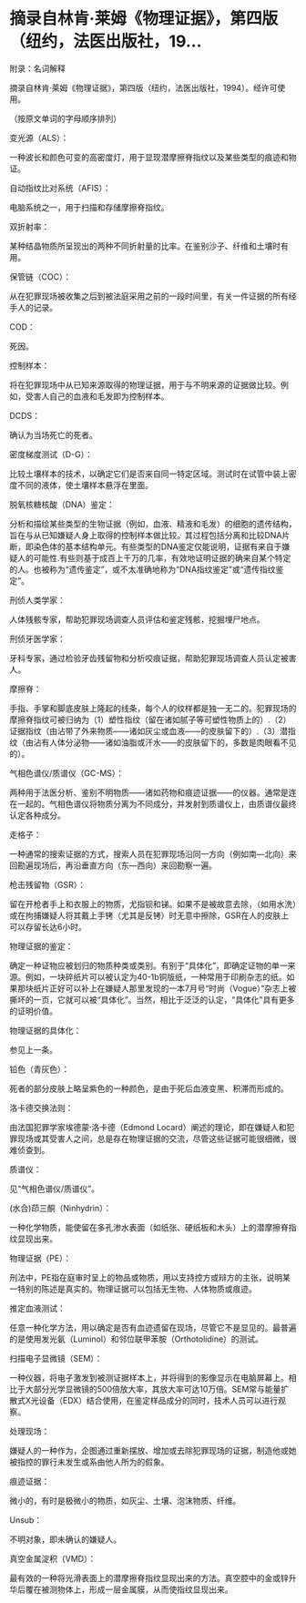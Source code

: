 # 摘录自林肯·莱姆《物理证据》，第四版（纽约，法医出版社，19...

附录：名词解释

摘录自林肯·莱姆《物理证据》，第四版（纽约，法医出版社，1994）。经许可使用。

（按原文单词的字母顺序排列）

变光源（ALS）：

一种波长和颜色可变的高密度灯，用于显现潜摩擦脊指纹以及某些类型的痕迹和物证。

自动指纹比对系统（AFIS）：

电脑系统之一，用于扫描和存储摩擦脊指纹。

双折射率：

某种结晶物质所呈现出的两种不同折射量的比率。在鉴别沙子、纤维和土壤时有用。

保管链（COC）：

从在犯罪现场被收集之后到被法庭采用之前的一段时间里，有关一件证据的所有经手人的记录。

COD：

死因。

控制样本：

将在犯罪现场中从已知来源取得的物理证据，用于与不明来源的证据做比较。例如，受害人自己的血液和毛发即为控制样本。

DCDS：

确认为当场死亡的死者。

密度梯度测试（D-G）：

比较土壤样本的技术，以确定它们是否来自同一特定区域。测试时在试管中装上密度不同的液体，使土壤样本悬浮在里面。

脱氧核糖核酸（DNA）鉴定：

分析和描绘某些类型的生物证据（例如，血液、精液和毛发）的细胞的遗传结构，旨在与从已知嫌疑人身上取得的控制样本做比较。其过程包括分离和比较DNA片断，即染色体的基本结构单元。有些类型的DNA鉴定仅能说明，证据有来自于嫌疑人的可能性.有些则基于成百上千万的几率，有效地证明证据的确来自某个特定的人。也被称为“遗传鉴定”，或不太准确地称为“DNA指纹鉴定”或“遗传指纹鉴定”。

刑侦人类学家：

人体残骸专家，帮助犯罪现场调查人员评估和鉴定残骸，挖掘埋尸地点。

刑侦牙医学家：

牙科专家，通过检验牙齿残留物和分析咬痕证据，帮助犯罪现场调查人员认定被害人。

摩擦脊：

手指、手掌和脚底皮肤上隆起的线条，每个人的纹样都是独一无二的。犯罪现场的摩擦脊指纹可被归纳为（1）塑性指纹（留在诸如腻子等可塑性物质上的）.（2）证据指纹（由沾带了外来物质——诸如灰尘或血液——的皮肤留下的）.（3）潜指纹（由沾有人体分泌物——诸如油脂或汗水——的皮肤留下的，多数是肉眼看不见的）。

气相色谱仪/质谱仪（GC-MS）：

两种用于法医分析、鉴别不明物质——诸如药物和痕迹证据——的仪器。通常是连在一起的。气相色谱仪将物质分离为不同成分，并发射到质谱仪上，由质谱仪最终认定各种成分。

走格子：

一种通常的搜索证据的方式，搜索人员在犯罪现场沿同一方向（例如南—北向）来回勘遍现场后，再沿垂直方向（东—西向）来回勘察一遍。

枪击残留物（GSR）：

留在开枪者手上和衣服上的物质，尤指钡和锑。如果不是被故意去除，（如用水洗）或在拘捕嫌疑人将其戴上手铐（尤其是反铐）时无意中擦除，GSR在人的皮肤上可以存留长达6小时。

物理证据的鉴定：

确定一种证物应被划归的物质种类或类别。有别于“具体化”，即确定证物的单一来源。例如，一块碎纸片可以被认定为40-1b铜版纸，一种常用于印刷杂志的纸。如果那块纸片正好可以补上在嫌疑人那里发现的一本7月号“时尚（Vogue）”杂志上被撕坏的一页，它就可以被“具体化”。当然，相比于泛泛的认定，“具体化”具有更多的证明价值。

物理证据的具体化：

参见上一条。

铅色（青灰色）：

死者的部分皮肤上略呈紫色的一种颜色，是由于死后血液变黑、积滞而形成的。

洛卡德交换法则：

由法国犯罪学家埃德蒙·洛卡德（Edmond Locard）阐述的理论，即在嫌疑人和犯罪现场或其受害人之间，总是存在物理证据的交流，尽管这些证据可能很细微，很难侦查到。

质谱仪：

见“气相色谱仪/质谱仪”。

(水合)茚三酮（Ninhydrin）：

一种化学物质，能使留在多孔渗水表面（如纸张、硬纸板和木头）上的潜摩擦脊指纹显现出来。

物理证据（PE）：

刑法中，PE指在庭审时呈上的物品或物质，用以支持控方或辩方的主张，说明某一特别的陈述是真实的。物理证据可以包括无生物、人体物质或痕迹。

推定血液测试：

任意一种化学方法，用以确定是否有血迹遗留在现场，尽管它不是显见的。最普遍的是使用发光氨（Luminol）和邻位联甲苯胺（Orthotolidine）的测试。

扫描电子显微镜（SEM）：

一种仪器，将电子激发到被测证据样本上，并将得到的影像显示在电脑屏幕上。相比于大部分光学显微镜的500倍放大率，其放大率可达10万倍。SEM常与能量扩散式X光设备（EDX）结合使用，在鉴定样品成分的同时，技术人员可以进行观察。

处理现场：

嫌疑人的一种作为，企图通过重新摆放、增加或去除犯罪现场的证据，制造他或她被指控的罪行未发生或系由他人所为的假象。

痕迹证据：

微小的，有时是极微小的物质，如灰尘、土壤、泡沫物质、纤维。

Unsub：

不明对象，即未确认的嫌疑人。

真空金属淀积（VMD）：

最有效的一种将光滑表面上的潜摩擦脊指纹显现出来的方法。真空腔中的金或锌升华后覆在被测物体上，形成一层金属膜，从而使指纹显现出来。